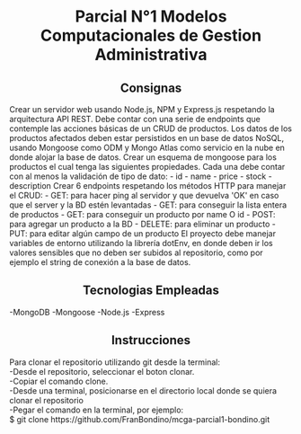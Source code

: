 <h1 align="center">Parcial N°1 Modelos Computacionales de Gestion Administrativa</h1>
<h2 align="center">Consignas</h2>
Crear un servidor web usando Node.js, NPM y Express.js respetando la arquitectura API REST. Debe contar
con una serie de endpoints que contemple las acciones básicas de un CRUD de productos. Los datos de los
productos afectados deben estar persistidos en un base de datos NoSQL, usando Mongoose como ODM y
Mongo Atlas como servicio en la nube en donde alojar la base de datos.
Crear un esquema de mongoose para los productos el cual tenga las siguientes propiedades. Cada una debe
contar con al menos la validación de tipo de dato:
- id
- name
- price
- stock
- description
Crear 6 endpoints respetando los métodos HTTP para manejar el CRUD:
- GET: para hacer ping al servidor y que devuelva 'OK' en caso que el server y la BD estén levantadas
- GET: para conseguir la lista entera de productos
- GET: para conseguir un producto por name O id
- POST: para agregar un producto a la BD
- DELETE: para eliminar un producto
- PUT: para editar algún campo de un producto
El proyecto debe manejar variables de entorno utilizando la librería dotEnv, en donde deben ir los valores
sensibles que no deben ser subidos al repositorio, como por ejemplo el string de conexión a la base de
datos.


<h2 align="center">Tecnologias Empleadas</h2>
-MongoDB
-Mongoose
-Node.js
-Express

<h2 align="center">Instrucciones</h2>
Para clonar el repositorio utilizando git desde la terminal:<br>
-Desde el repositorio, seleccionar el boton clonar.<br>
-Copiar el comando clone.<br>
-Desde una terminal, posicionarse en el directorio local donde se quiera clonar el repositorio<br>
-Pegar el comando en la terminal, por ejemplo:<br>
$ git clone https://github.com/FranBondino/mcga-parcial1-bondino.git

